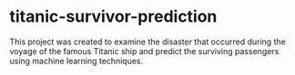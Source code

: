# titanic-survivor-prediction
This project was created to examine the disaster that occurred during the voyage of the famous Titanic ship and predict the surviving passengers using machine learning techniques.
